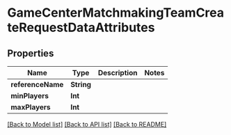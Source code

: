 # GameCenterMatchmakingTeamCreateRequestDataAttributes

## Properties
Name | Type | Description | Notes
------------ | ------------- | ------------- | -------------
**referenceName** | **String** |  | 
**minPlayers** | **Int** |  | 
**maxPlayers** | **Int** |  | 

[[Back to Model list]](../README.md#documentation-for-models) [[Back to API list]](../README.md#documentation-for-api-endpoints) [[Back to README]](../README.md)



